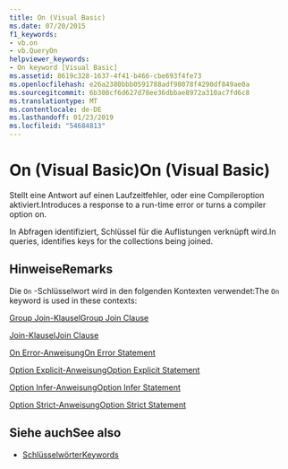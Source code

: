 ```yaml
---
title: On (Visual Basic)
ms.date: 07/20/2015
f1_keywords:
- vb.on
- vb.QueryOn
helpviewer_keywords:
- On keyword [Visual Basic]
ms.assetid: 8619c328-1637-4f41-b466-cbe693f4fe73
ms.openlocfilehash: e26a2380bbb0591788adf98078f4290df849ae0a
ms.sourcegitcommit: 6b308cf6d627d78ee36dbbae8972a310ac7fd6c8
ms.translationtype: MT
ms.contentlocale: de-DE
ms.lasthandoff: 01/23/2019
ms.locfileid: "54684813"
---
```

# <a name="on-visual-basic"></a><span data-ttu-id="23167-102">On (Visual Basic)</span><span class="sxs-lookup"><span data-stu-id="23167-102">On (Visual Basic)</span></span>
<span data-ttu-id="23167-103">Stellt eine Antwort auf einen Laufzeitfehler, oder eine Compileroption aktiviert.</span><span class="sxs-lookup"><span data-stu-id="23167-103">Introduces a response to a run-time error or turns a compiler option on.</span></span>  
  
 <span data-ttu-id="23167-104">In Abfragen identifiziert, Schlüssel für die Auflistungen verknüpft wird.</span><span class="sxs-lookup"><span data-stu-id="23167-104">In queries, identifies keys for the collections being joined.</span></span>  
  
## <a name="remarks"></a><span data-ttu-id="23167-105">Hinweise</span><span class="sxs-lookup"><span data-stu-id="23167-105">Remarks</span></span>  
 <span data-ttu-id="23167-106">Die `On` -Schlüsselwort wird in den folgenden Kontexten verwendet:</span><span class="sxs-lookup"><span data-stu-id="23167-106">The `On` keyword is used in these contexts:</span></span>  
  
 [<span data-ttu-id="23167-107">Group Join-Klausel</span><span class="sxs-lookup"><span data-stu-id="23167-107">Group Join Clause</span></span>](../../visual-basic/language-reference/queries/group-join-clause.md)  
  
 [<span data-ttu-id="23167-108">Join-Klausel</span><span class="sxs-lookup"><span data-stu-id="23167-108">Join Clause</span></span>](../../visual-basic/language-reference/queries/join-clause.md)  
  
 [<span data-ttu-id="23167-109">On Error-Anweisung</span><span class="sxs-lookup"><span data-stu-id="23167-109">On Error Statement</span></span>](../../visual-basic/language-reference/statements/on-error-statement.md)  
  
 [<span data-ttu-id="23167-110">Option Explicit-Anweisung</span><span class="sxs-lookup"><span data-stu-id="23167-110">Option Explicit Statement</span></span>](../../visual-basic/language-reference/statements/option-explicit-statement.md)  
  
 [<span data-ttu-id="23167-111">Option Infer-Anweisung</span><span class="sxs-lookup"><span data-stu-id="23167-111">Option Infer Statement</span></span>](../../visual-basic/language-reference/statements/option-infer-statement.md)  
  
 [<span data-ttu-id="23167-112">Option Strict-Anweisung</span><span class="sxs-lookup"><span data-stu-id="23167-112">Option Strict Statement</span></span>](../../visual-basic/language-reference/statements/option-strict-statement.md)  
  
## <a name="see-also"></a><span data-ttu-id="23167-113">Siehe auch</span><span class="sxs-lookup"><span data-stu-id="23167-113">See also</span></span>
- [<span data-ttu-id="23167-114">Schlüsselwörter</span><span class="sxs-lookup"><span data-stu-id="23167-114">Keywords</span></span>](../../visual-basic/language-reference/keywords/index.md)
